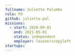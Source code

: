 ```yaml
---
fullname: Juliette Palumbo
role: PO 
github: juliette-pal
missions: 
  - start: 2020-09-01 
    end: 2021-05-01 
    status: independent
    employer: lazone/scopyleft
startups:
---
```

